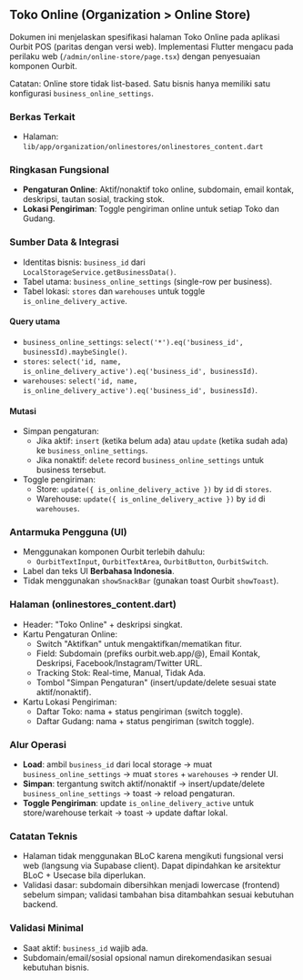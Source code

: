 ## Toko Online (Organization > Online Store)

Dokumen ini menjelaskan spesifikasi halaman Toko Online pada aplikasi Ourbit POS (paritas dengan versi web). Implementasi Flutter mengacu pada perilaku web (`/admin/online-store/page.tsx`) dengan penyesuaian komponen Ourbit.

Catatan: Online store tidak list-based. Satu bisnis hanya memiliki satu konfigurasi `business_online_settings`.

### Berkas Terkait

- Halaman: `lib/app/organization/onlinestores/onlinestores_content.dart`

### Ringkasan Fungsional

- **Pengaturan Online**: Aktif/nonaktif toko online, subdomain, email kontak, deskripsi, tautan sosial, tracking stok.
- **Lokasi Pengiriman**: Toggle pengiriman online untuk setiap Toko dan Gudang.

### Sumber Data & Integrasi

- Identitas bisnis: `business_id` dari `LocalStorageService.getBusinessData()`.
- Tabel utama: `business_online_settings` (single-row per business).
- Tabel lokasi: `stores` dan `warehouses` untuk toggle `is_online_delivery_active`.

#### Query utama
- `business_online_settings`: `select('*').eq('business_id', businessId).maybeSingle()`.
- `stores`: `select('id, name, is_online_delivery_active').eq('business_id', businessId)`.
- `warehouses`: `select('id, name, is_online_delivery_active').eq('business_id', businessId)`.

#### Mutasi
- Simpan pengaturan:
  - Jika aktif: `insert` (ketika belum ada) atau `update` (ketika sudah ada) ke `business_online_settings`.
  - Jika nonaktif: `delete` record `business_online_settings` untuk business tersebut.
- Toggle pengiriman:
  - Store: `update({ is_online_delivery_active })` by `id` di `stores`.
  - Warehouse: `update({ is_online_delivery_active })` by `id` di `warehouses`.

### Antarmuka Pengguna (UI)

- Menggunakan komponen Ourbit terlebih dahulu:
  - `OurbitTextInput`, `OurbitTextArea`, `OurbitButton`, `OurbitSwitch`.
- Label dan teks UI **Berbahasa Indonesia**.
- Tidak menggunakan `showSnackBar` (gunakan toast Ourbit `showToast`).

### Halaman (onlinestores_content.dart)

- Header: "Toko Online" + deskripsi singkat.
- Kartu Pengaturan Online:
  - Switch "Aktifkan" untuk mengaktifkan/mematikan fitur.
  - Field: Subdomain (prefiks ourbit.web.app/@), Email Kontak, Deskripsi, Facebook/Instagram/Twitter URL.
  - Tracking Stok: Real-time, Manual, Tidak Ada.
  - Tombol "Simpan Pengaturan" (insert/update/delete sesuai state aktif/nonaktif).
- Kartu Lokasi Pengiriman:
  - Daftar Toko: nama + status pengiriman (switch toggle).
  - Daftar Gudang: nama + status pengiriman (switch toggle).

### Alur Operasi

- **Load**: ambil `business_id` dari local storage → muat `business_online_settings` → muat `stores` + `warehouses` → render UI.
- **Simpan**: tergantung switch aktif/nonaktif → insert/update/delete `business_online_settings` → toast → reload pengaturan.
- **Toggle Pengiriman**: update `is_online_delivery_active` untuk store/warehouse terkait → toast → update daftar lokal.

### Catatan Teknis

- Halaman tidak menggunakan BLoC karena mengikuti fungsional versi web (langsung via Supabase client). Dapat dipindahkan ke arsitektur BLoC + Usecase bila diperlukan.
- Validasi dasar: subdomain dibersihkan menjadi lowercase (frontend) sebelum simpan; validasi tambahan bisa ditambahkan sesuai kebutuhan backend.

### Validasi Minimal

- Saat aktif: `business_id` wajib ada.
- Subdomain/email/sosial opsional namun direkomendasikan sesuai kebutuhan bisnis.


